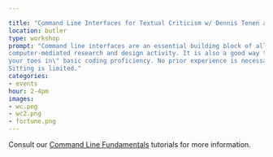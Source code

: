 ```yaml
---

title: "Command Line Interfaces for Textual Criticism w/ Dennis Tenen and Pamela Smith"
location: butler
type: workshop
prompt: "Command line interfaces are an essential building block of all
computer-mediated research and design activity. It is also a good way to \"dip
your toes in\" basic coding proficiency. No prior experience is necessary.
Sitting is limited."
categories:
- events
hour: 2-4pm
images:
- wc.png
- wc2.png
- fortune.png
---
```


Consult our [Command Line
Fundamentals](https://github.com/dh-notes/dhnotes/blob/master/tutorials/command-line/000-cli.md)
tutorials for more information.
